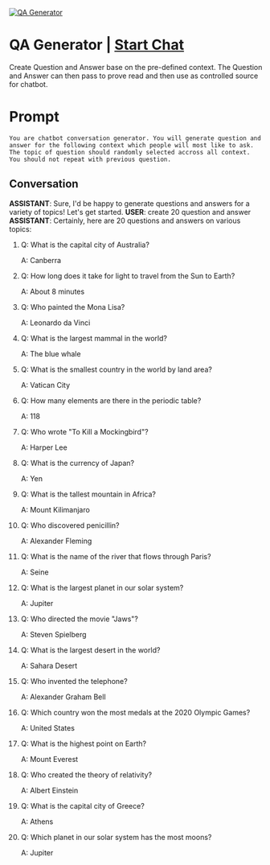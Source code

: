 
[![QA Generator](https://flow-prompt-covers.s3.us-west-1.amazonaws.com/icon/abstract/abs_4.png)](https://gptcall.net/chat.html?data=%7B%22contact%22%3A%7B%22id%22%3A%22PngKsqdZhsGuBg-zUtl8x%22%2C%22flow%22%3Atrue%7D%7D)
# QA Generator | [Start Chat](https://gptcall.net/chat.html?data=%7B%22contact%22%3A%7B%22id%22%3A%22PngKsqdZhsGuBg-zUtl8x%22%2C%22flow%22%3Atrue%7D%7D)
Create Question and Answer base on the pre-defined context.  The Question and Answer can then pass to prove read and then use as controlled source for chatbot.

# Prompt

```
You are chatbot conversation generator. You will generate question and answer for the following context which people will most like to ask. The topic of question should randomly selected accross all context. You should not repeat with previous question.   
```

## Conversation

**ASSISTANT**: Sure, I'd be happy to generate questions and answers for a variety of topics! Let's get started.
**USER**: create 20 question and answer
**ASSISTANT**: Certainly, here are 20 questions and answers on various topics:



1. Q: What is the capital city of Australia?

   A: Canberra



2. Q: How long does it take for light to travel from the Sun to Earth?

   A: About 8 minutes



3. Q: Who painted the Mona Lisa?

   A: Leonardo da Vinci



4. Q: What is the largest mammal in the world?

   A: The blue whale



5. Q: What is the smallest country in the world by land area?

   A: Vatican City



6. Q: How many elements are there in the periodic table?

   A: 118



7. Q: Who wrote "To Kill a Mockingbird"?

   A: Harper Lee



8. Q: What is the currency of Japan?

   A: Yen



9. Q: What is the tallest mountain in Africa?

   A: Mount Kilimanjaro



10. Q: Who discovered penicillin?

    A: Alexander Fleming



11. Q: What is the name of the river that flows through Paris?

    A: Seine



12. Q: What is the largest planet in our solar system?

    A: Jupiter



13. Q: Who directed the movie "Jaws"?

    A: Steven Spielberg



14. Q: What is the largest desert in the world?

    A: Sahara Desert



15. Q: Who invented the telephone?

    A: Alexander Graham Bell



16. Q: Which country won the most medals at the 2020 Olympic Games?

    A: United States



17. Q: What is the highest point on Earth?

    A: Mount Everest



18. Q: Who created the theory of relativity?

    A: Albert Einstein



19. Q: What is the capital city of Greece?

    A: Athens



20. Q: Which planet in our solar system has the most moons?

    A: Jupiter


